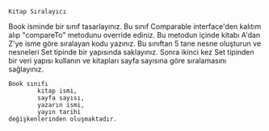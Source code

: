     Kitap Sıralayıcı


Book isminde bir sınıf tasarlayınız. 
Bu sınıf Comparable interface'den kalıtım alıp 
"compareTo" metodunu override ediniz. 
Bu metodun içinde kitabı A'dan Z'ye isme 
göre sıralayan kodu yazınız. Bu sınıftan
5 tane nesne oluşturun ve nesneleri Set
tipinde bir yapısında saklayınız. Sonra 
ikinci kez Set tipinden bir veri yapısı 
kullanın ve kitapları sayfa sayısına göre 
sıralamasını sağlayınız.



    Book sınıfı
            kitap ismi, 
            sayfa sayısı, 
            yazarın ismi,
            yayın tarihi 
    değişkenlerinden oluşmaktadır.